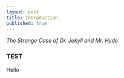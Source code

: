 ```yaml
---
layout: post
title: Introduction
published: true
---
```


*The Strange Case of Dr. Jekyll and Mr. Hyde*

### TEST


Hello
